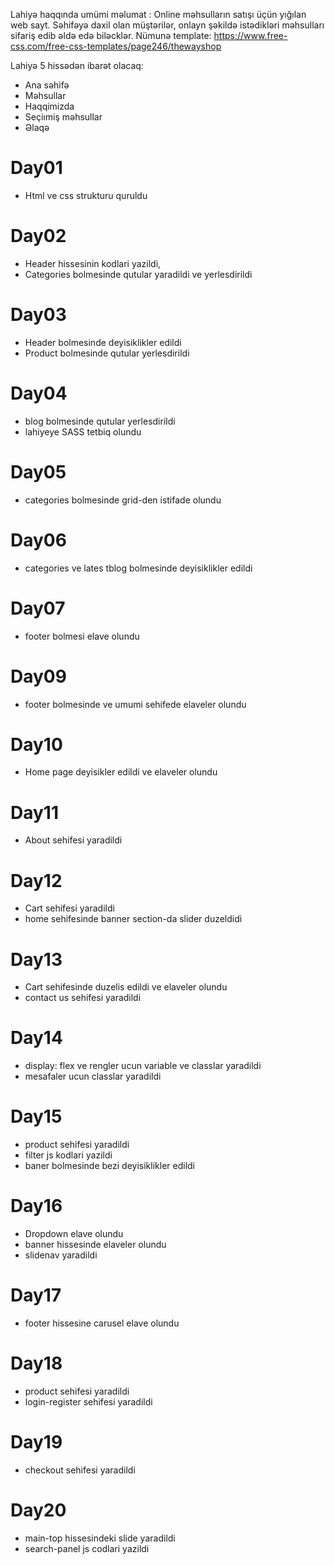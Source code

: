 Lahiyə haqqında umümi məlumat : Online məhsulların satışı üçün yığılan web sayt. Səhifəyə daxil olan müştərilər, onlayn şəkildə istədikləri məhsulları sifariş edib əldə edə biləcklər.
Nümunə template: https://www.free-css.com/free-css-templates/page246/thewayshop

Lahiyə 5 hissədən ibarət olacaq:

- Ana səhifə
- Məhsullar
- Haqqimizda
- Seçiımiş məhsullar
- Əlaqə

# Day01

- Html ve css strukturu quruldu

# Day02

- Header hissesinin kodlari yazildi,
- Categories bolmesinde qutular yaradildi ve yerlesdirildi

# Day03

- Header bolmesinde deyisiklikler edildi
- Product bolmesinde qutular yerlesdirildi

# Day04
- blog bolmesinde qutular yerlesdirildi
- lahiyeye SASS tetbiq olundu

# Day05
- categories bolmesinde grid-den istifade olundu

# Day06
- categories ve lates tblog bolmesinde deyisiklikler edildi

# Day07
- footer bolmesi elave olundu

# Day09
- footer bolmesinde ve umumi sehifede elaveler olundu

# Day10
- Home page  deyisikler edildi ve elaveler olundu

# Day11
- About sehifesi yaradildi

# Day12
- Cart sehifesi yaradildi
- home sehifesinde banner section-da slider duzeldidi

# Day13
- Cart sehifesinde duzelis edildi ve elaveler olundu
- contact us sehifesi yaradildi

# Day14
- display: flex ve rengler ucun variable ve classlar yaradildi
- mesafaler ucun classlar yaradildi

# Day15
- product sehifesi yaradildi 
- filter js kodlari yazildi
- baner bolmesinde bezi deyisiklikler edildi

# Day16
- Dropdown elave olundu
- banner hissesinde elaveler olundu
- slidenav yaradildi

# Day17
- footer hissesine carusel elave olundu

# Day18
- product sehifesi yaradildi
- login-register sehifesi yaradildi

# Day19
- checkout sehifesi yaradildi

# Day20
- main-top hissesindeki slide yaradildi
- search-panel js codlari yazildi
